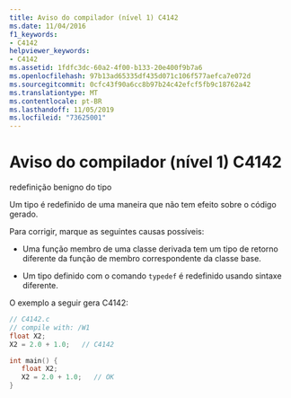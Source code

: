 ```yaml
---
title: Aviso do compilador (nível 1) C4142
ms.date: 11/04/2016
f1_keywords:
- C4142
helpviewer_keywords:
- C4142
ms.assetid: 1fdfc3dc-60a2-4f00-b133-20e400f9b7a6
ms.openlocfilehash: 97b13ad65335df435d071c106f577aefca7e072d
ms.sourcegitcommit: 0cfc43f90a6cc8b97b24c42efcf5fb9c18762a42
ms.translationtype: MT
ms.contentlocale: pt-BR
ms.lasthandoff: 11/05/2019
ms.locfileid: "73625001"
---
```

# <a name="compiler-warning-level-1-c4142"></a>Aviso do compilador (nível 1) C4142

redefinição benigno do tipo

Um tipo é redefinido de uma maneira que não tem efeito sobre o código gerado.

Para corrigir, marque as seguintes causas possíveis:

- Uma função membro de uma classe derivada tem um tipo de retorno diferente da função de membro correspondente da classe base.

- Um tipo definido com o comando `typedef` é redefinido usando sintaxe diferente.

O exemplo a seguir gera C4142:

```c
// C4142.c
// compile with: /W1
float X2;
X2 = 2.0 + 1.0;   // C4142

int main() {
   float X2;
   X2 = 2.0 + 1.0;   // OK
}
```